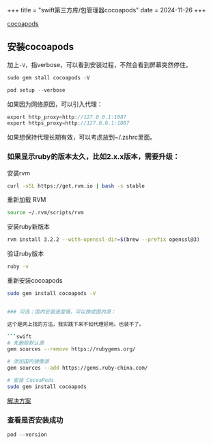 +++
title = "swift第三方库/包管理器cocoapods"
date = 2024-11-26
+++

[cocoapods](https://cocoapods.org/)

## 安装cocoapods

加上`-V`，指verbose，可以看到安装过程，不然会看到屏幕突然停住。

```swift
sudo gem stall cocoapods -V

pod setup --verbose
```

如果因为网络原因，可以引入代理：

```swift
export http_proxy=http://127.0.0.1:1087
export https_proxy=http://127.0.0.1:1087
```

如果想保持代理长期有效，可以考虑放到~/.zshrc里面。

### 如果显示ruby的版本太久，比如2.x.x版本，需要升级：

安装rvm

```bash
curl -sSL https://get.rvm.io | bash -s stable
```

重新加载 RVM

```bash
source ~/.rvm/scripts/rvm
```

安装ruby新版本

```bash
rvm install 3.2.2 --with-openssl-dir=$(brew --prefix openssl@3)
```

验证ruby版本

```bash
ruby -v
```

重新安装cocoapods

```bash
sudo gem install cocoapods -V


### 可选：国内安装速度慢，可以换成国内源：

这个是网上找的方法，我实践下来不如代理好用。也装不了。

```swift
# 先删除默认源
gem sources --remove https://rubygems.org/

# 添加国内镜像源
gem sources --add https://gems.ruby-china.com/

# 安装 CocoaPods
sudo gem install cocoapods
```

[解决方案](https://juejin.cn/post/6987549601343471623)

### 查看是否安装成功

```swift
pod --version
```

